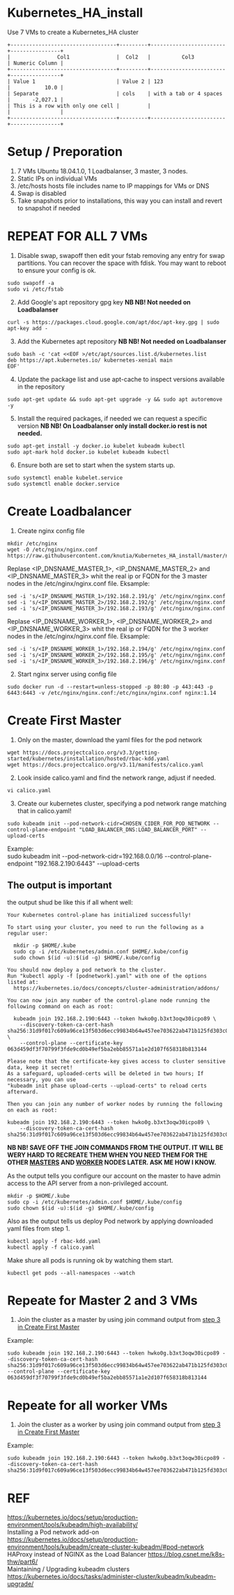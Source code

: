 # Kubernetes_HA_install
Use 7 VMs to create a Kubernetes_HA cluster


    +----------------------------------+---------+------------------------+----------------+
    |               Col1               |  Col2   |          Col3          | Numeric Column |
    +----------------------------------+---------+------------------------+----------------+
    | Value 1                          | Value 2 | 123                    |           10.0 |
    | Separate                         | cols    | with a tab or 4 spaces |       -2,027.1 |
    | This is a row with only one cell |         |                        |                |
    +----------------------------------+---------+------------------------+----------------+



# Setup / Preporation
1. 7 VMs Ubuntu 18.04.1.0, 1 Loadbalanser, 3 master, 3 nodes.
2. Static IPs on individual VMs
3. /etc/hosts hosts file includes name to IP mappings for VMs or DNS
4. Swap is disabled
5. Take snapshots prior to installations, this way you can install and revert to snapshot if needed

# REPEAT FOR ALL 7 VMs

1. Disable swap, swapoff then edit your fstab removing any entry for swap partitions. You can recover the space with fdisk. You may want to reboot to ensure your config is ok.
~~~~
sudo swapoff -a
sudo vi /etc/fstab
~~~~

2. Add Google's apt repository gpg key **NB NB! Not needed on Loadbalanser**
~~~~
curl -s https://packages.cloud.google.com/apt/doc/apt-key.gpg | sudo apt-key add -
~~~~

3. Add the Kubernetes apt repository **NB NB! Not needed on Loadbalanser**
~~~~
sudo bash -c 'cat <<EOF >/etc/apt/sources.list.d/kubernetes.list
deb https://apt.kubernetes.io/ kubernetes-xenial main
EOF'
~~~~

4. Update the package list and use apt-cache to inspect versions available in the repository
~~~~
sudo apt-get update && sudo apt-get upgrade -y && sudo apt autoremove -y
~~~~

5. Install the required packages, if needed we can request a specific version **NB NB! On Loadbalanser only install docker.io rest is not needed.**
~~~~
sudo apt-get install -y docker.io kubelet kubeadm kubectl
sudo apt-mark hold docker.io kubelet kubeadm kubectl
~~~~

6. Ensure both are set to start when the system starts up.
~~~~
sudo systemctl enable kubelet.service
sudo systemctl enable docker.service
~~~~

# Create Loadbalancer

1. Create nginx config file
~~~~
mkdir /etc/nginx
wget -O /etc/nginx/nginx.conf https://raw.githubusercontent.com/knutia/Kubernetes_HA_install/master/nginx.conf
~~~~
Replase <IP_DNSNAME_MASTER_1>, <IP_DNSNAME_MASTER_2> and <IP_DNSNAME_MASTER_3> whit the real ip or FQDN for the 3 master nodes in the /etc/nginx/nginx.conf file.
Eksample:
~~~
sed -i 's/<IP_DNSNAME_MASTER_1>/192.168.2.191/g' /etc/nginx/nginx.conf
sed -i 's/<IP_DNSNAME_MASTER_2>/192.168.2.192/g' /etc/nginx/nginx.conf
sed -i 's/<IP_DNSNAME_MASTER_3>/192.168.2.193/g' /etc/nginx/nginx.conf
~~~
Replase <IP_DNSNAME_WORKER_1>, <IP_DNSNAME_WORKER_2> and <IP_DNSNAME_WORKER_3> whit the real ip or FQDN for the 3 worker nodes in the /etc/nginx/nginx.conf file.
Eksample:
~~~
sed -i 's/<IP_DNSNAME_WORKER_1>/192.168.2.194/g' /etc/nginx/nginx.conf
sed -i 's/<IP_DNSNAME_WORKER_2>/192.168.2.195/g' /etc/nginx/nginx.conf
sed -i 's/<IP_DNSNAME_WORKER_3>/192.168.2.196/g' /etc/nginx/nginx.conf
~~~

2. Start nginx server using config file
~~~~
sudo docker run -d --restart=unless-stopped -p 80:80 -p 443:443 -p 6443:6443 -v /etc/nginx/nginx.conf:/etc/nginx/nginx.conf nginx:1.14
~~~~

# Create First Master

1. Only on the master, download the yaml files for the pod network
~~~~
wget https://docs.projectcalico.org/v3.3/getting-started/kubernetes/installation/hosted/rbac-kdd.yaml
wget https://docs.projectcalico.org/v3.11/manifests/calico.yaml
~~~~

2. Look inside calico.yaml and find the network range, adjust if needed.
~~~~
vi calico.yaml
~~~~

3. Create our kubernetes cluster, specifying a pod network range matching that in calico.yaml!
~~~~
sudo kubeadm init --pod-network-cidr=CHOSEN_CIDER_FOR_POD_NETWORK --control-plane-endpoint "LOAD_BALANCER_DNS:LOAD_BALANCER_PORT" --upload-certs
~~~~
Example:  
sudo kubeadm init --pod-network-cidr=192.168.0.0/16 --control-plane-endpoint "192.168.2.190:6443" --upload-certs

## The output is important
the output shud be like this if all whent well:
~~~
Your Kubernetes control-plane has initialized successfully!

To start using your cluster, you need to run the following as a regular user:

  mkdir -p $HOME/.kube
  sudo cp -i /etc/kubernetes/admin.conf $HOME/.kube/config
  sudo chown $(id -u):$(id -g) $HOME/.kube/config

You should now deploy a pod network to the cluster.
Run "kubectl apply -f [podnetwork].yaml" with one of the options listed at:
  https://kubernetes.io/docs/concepts/cluster-administration/addons/

You can now join any number of the control-plane node running the following command on each as root:

  kubeadm join 192.168.2.190:6443 --token hwko0g.b3xt3oqw30icpo89 \
    --discovery-token-ca-cert-hash sha256:31d9f017c609a96ce13f503d6ecc99834b64w457ee703622ab471b125fd303c0 \
    --control-plane --certificate-key 063d459df3f70799f3fde9cd0b49ef5ba2ebb85571a1e2d107f658318b813144

Please note that the certificate-key gives access to cluster sensitive data, keep it secret!
As a safeguard, uploaded-certs will be deleted in two hours; If necessary, you can use
"kubeadm init phase upload-certs --upload-certs" to reload certs afterward.

Then you can join any number of worker nodes by running the following on each as root:

kubeadm join 192.168.2.190:6443 --token hwko0g.b3xt3oqw30icpo89 \
    --discovery-token-ca-cert-hash sha256:31d9f017c609a96ce13f503d6ecc99834b64w457ee703622ab471b125fd303c0
~~~
**NB NB! SAVE OFF THE JOIN COMMANDS FROM THE OUTPUT. IT WILL BE WERY HARD TO RECREATE THEM WHEN YOU NEED THEM FOR THE OTHER [MASTERS](#repeate-for-master-2-and-3-vms) AND [WORKER](#repeate-for-all-worker-vms) NODES LATER. ASK ME HOW I KNOW.**
  
As the output tells you configure our account on the master to have admin access to the API server from a non-privileged account.
~~~~
mkdir -p $HOME/.kube
sudo cp -i /etc/kubernetes/admin.conf $HOME/.kube/config
sudo chown $(id -u):$(id -g) $HOME/.kube/config
~~~~
  
Also as the output tells us deploy Pod network by applying downloaded yaml files from step 1.
~~~~
kubectl apply -f rbac-kdd.yaml
kubectl apply -f calico.yaml
~~~~
Make shure all pods is running ok by watching them start.
~~~~
kubectl get pods --all-namespaces --watch
~~~~

# Repeate for Master 2 and 3 VMs

1. Join the cluster as a master by using join command output from [step 3 in Create First Master](#the-output-is-important)

Example:  
~~~~
sudo kubeadm join 192.168.2.190:6443 --token hwko0g.b3xt3oqw30icpo89 --discovery-token-ca-cert-hash sha256:31d9f017c609a96ce13f503d6ecc99834b64w457ee703622ab471b125fd303c0 --control-plane --certificate-key 063d459df3f70799f3fde9cd0b49ef5ba2ebb85571a1e2d107f658318b813144
~~~~

# Repeate for all worker VMs
1. Join the cluster as a worker by using join command output from [step 3 in Create First Master](#the-output-is-important)

Example:  
~~~~
sudo kubeadm join 192.168.2.190:6443 --token hwko0g.b3xt3oqw30icpo89 --discovery-token-ca-cert-hash sha256:31d9f017c609a96ce13f503d6ecc99834b64w457ee703622ab471b125fd303c0
~~~~

# REF
https://kubernetes.io/docs/setup/production-environment/tools/kubeadm/high-availability/  
Installing a Pod network add-on https://kubernetes.io/docs/setup/production-environment/tools/kubeadm/create-cluster-kubeadm/#pod-network  
HAProxy instead of NGINX as the Load Balancer https://blog.csnet.me/k8s-thw/part6/  
Maintaining / Upgrading kubeadm clusters https://kubernetes.io/docs/tasks/administer-cluster/kubeadm/kubeadm-upgrade/  

